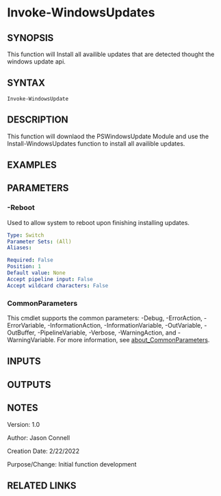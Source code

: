 # Invoke-WindowsUpdates

## SYNOPSIS
This function will Install all availible updates that are detected thought the windows update api.

## SYNTAX

```
Invoke-WindowsUpdate
```

## DESCRIPTION
This function will downlaod the PSWindowsUpdate Module and use the Install-WindowsUpdates function to install all availible updates. 

## EXAMPLES

## PARAMETERS

### -Reboot
Used to allow system to reboot upon finishing installing updates.
```yaml
Type: Switch
Parameter Sets: (All)
Aliases:

Required: False
Position: 1
Default value: None
Accept pipeline input: False
Accept wildcard characters: False
```

### CommonParameters
This cmdlet supports the common parameters: -Debug, -ErrorAction, -ErrorVariable, -InformationAction, -InformationVariable, -OutVariable, -OutBuffer, -PipelineVariable, -Verbose, -WarningAction, and -WarningVariable. For more information, see [about_CommonParameters](http://go.microsoft.com/fwlink/?LinkID=113216).

## INPUTS

## OUTPUTS

## NOTES
Version:        1.0

Author:         Jason Connell

Creation Date:  2/22/2022

Purpose/Change: Initial function development 


## RELATED LINKS